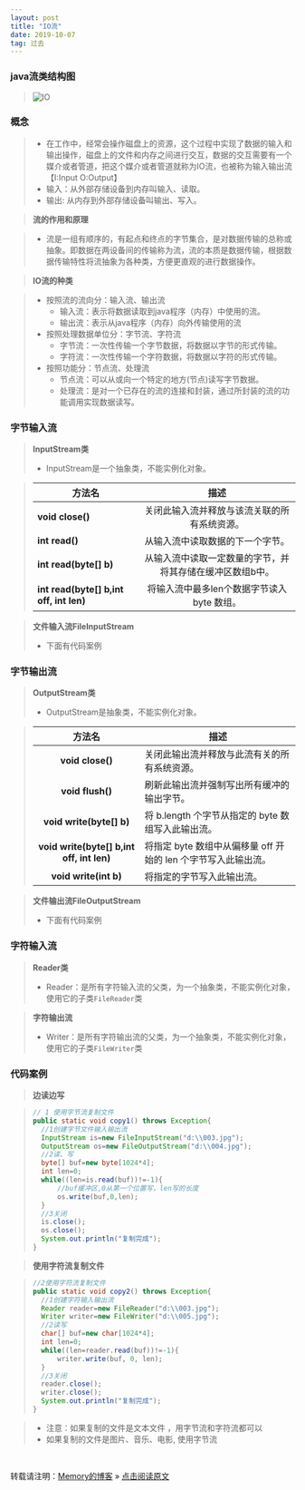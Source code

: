 ```yaml
---
layout: post
title: "IO流"
date: 2019-10-07
tag: 过去
---
```

### java流类结构图

> ![IO](/images/IO/001.jpg)

### 概念

> * 在工作中，经常会操作磁盘上的资源，这个过程中实现了数据的输入和输出操作，磁盘上的文件和内存之间进行交互，数据的交互需要有一个媒介或者管道，把这个媒介或者管道就称为IO流，也被称为输入输出流【I:Input  O:Output】
> * 输入：从外部存储设备到内存叫输入、读取。
> * 输出: 从内存到外部存储设备叫输出、写入。

> **流的作用和原理**

> * 流是一组有顺序的，有起点和终点的字节集合，是对数据传输的总称或抽象。即数据在两设备间的传输称为流，流的本质是数据传输，根据数据传输特性将流抽象为各种类，方便更直观的进行数据操作。

> **IO流的种类**

> * 按照流的流向分：输入流、输出流
>   - 输入流：表示将数据读取到java程序（内存）中使用的流。
>   - 输出流：表示从java程序（内存）向外传输使用的流
> * 按照处理数据单位分：字节流、字符流
>   - 字节流：一次性传输一个字节数据，将数据以字节的形式传输。
>   - 字符流：一次性传输一个字符数据，将数据以字符的形式传输。
> * 按照功能分：节点流、处理流
>   - 节点流：可以从或向一个特定的地方(节点)读写字节数据。
>   - 处理流：是对一个已存在的流的连接和封装，通过所封装的流的功能调用实现数据读写。

### 字节输入流

> **InputStream类**
> * InputStream是一个抽象类，不能实例化对象。

> | 方法名                              |                           描述                            |
> | ----------------------------------- | :-------------------------------------------------------: |
> | **void close()**                        |       关闭此输入流并释放与该流关联的所有系统资源。        |
> | **int read()**                          |             从输入流中读取数据的下一个字节。              |
> | **int read(byte[] b)**                  | 从输入流中读取一定数量的字节，并将其存储在缓冲区数组b中。 |
> | **int read(byte[] b,int off, int len)** |        将输入流中最多len个数据字节读入 byte 数组。        |

> **文件输入流FileInputStream**
> * 下面有代码案例

### 字节输出流

> **OutputStream类**
> * OutputStream是抽象类，不能实例化对象。

> |                方法名                 | 描述                                                         |
> | :-----------------------------------: | ------------------------------------------------------------ |
> |             **void close()**              | 关闭此输出流并释放与此流有关的所有系统资源。                 |
> |             **void flush()**              | 刷新此输出流并强制写出所有缓冲的输出字节。                   |
> |         **void write(byte[] b)**          | 将 b.length 个字节从指定的 byte 数组写入此输出流。           |
> | **void write(byte[] b,int off, int len)** | 将指定 byte 数组中从偏移量 off 开始的 len 个字节写入此输出流。 |
> |           **void write(int b)**           | 将指定的字节写入此输出流。                                   |

> **文件输出流FileOutputStream**
> * 下面有代码案例

### 字符输入流

> **Reader类**
> * Reader：是所有字符输入流的父类，为一个抽象类，不能实例化对象，使用它的子类`FileReader`类

> **字符输出流**
> * Writer：是所有字符输出流的父类，为一个抽象类，不能实例化对象，使用它的子类`FileWriter`类

### 代码案例

> **边读边写**

>```java
> // 1 使用字节流复制文件
> public static void copy1() throws Exception{
>   //1创建字节文件输入输出流
>   InputStream is=new FileInputStream("d:\\003.jpg");
>   OutputStream os=new FileOutputStream("d:\\004.jpg");
>   //2读、写
>   byte[] buf=new byte[1024*4];
>   int len=0;
>   while((len=is.read(buf))!=-1){
>       //buf缓冲区,0从第一个位置写，len写的长度
>       os.write(buf,0,len);
>   }
>   //3关闭
>   is.close();
>   os.close();
>   System.out.println("复制完成");
> }
>```

> **使用字符流复制文件**

>```java
> //2使用字符流复制文件
> public static void copy2() throws Exception{
>   //1创建字符输入输出流
>   Reader reader=new FileReader("d:\\003.jpg");
>   Writer writer=new FileWriter("d:\\005.jpg");
>   //2读写
>   char[] buf=new char[1024*4];
>   int len=0;
>   while((len=reader.read(buf))!=-1){
>       writer.write(buf, 0, len);
>   }
>   //3关闭
>   reader.close();
>   writer.close();
>   System.out.println("复制完成");
> }
>```

> * 注意：如果复制的文件是文本文件 ，用字节流和字符流都可以
> * 如果复制的文件是图片、音乐、电影, 使用字节流

<br>
    
转载请注明：[Memory的博客](https://www.shendonghai.com) » [点击阅读原文](http://www.shendonghai.com/2019/10/IO%E6%B5%81/) 